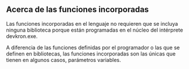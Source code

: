 ## Acerca de las funciones incorporadas

Las funciones incorporadas en el lenguaje no requieren que se incluya ninguna biblioteca porque están programadas en el núcleo del intérprete devkron.exe.

A diferencia de las funciones definidas por el programador o las que se definen en bibliotecas, las funciones incorporadas son las únicas que tienen en algunos casos, parámetros variables.
